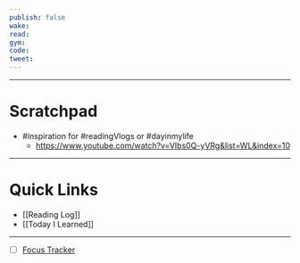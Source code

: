 ```yaml
---
publish: false
wake:
read:
gym:
code:
tweet:
---
```

***
# Scratchpad
- #inspiration for #readingVlogs or #dayinmylife
	- https://www.youtube.com/watch?v=VIbs0Q-yVRg&list=WL&index=10



---
# Quick Links
- [[Reading Log]]
- [[Today I Learned]]
***
- [ ] [Focus Tracker](https://docs.google.com/spreadsheets/d/18ZL9CSRxE2z7pTKcaPGe3749GMO9Ov2UjVsRMQqShBk/edit#gid=696776801)